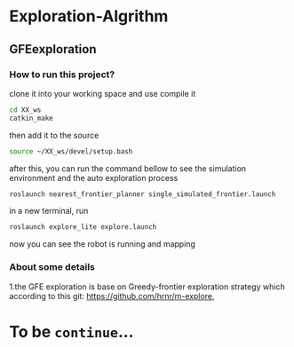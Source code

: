 # Exploration-Algrithm

## GFEexploration

### How to run this project?

clone it into your working space and use compile it
```Bash
cd XX_ws
catkin_make
```
then add it to the source
```Bash
source ~/XX_ws/devel/setup.bash
```
after this, you can run the command bellow to see the simulation environment and the auto exploration process
```Bash
roslaunch nearest_frontier_planner single_simulated_frontier.launch
```
in a new terminal, run
```Bash
roslaunch explore_lite explore.launch
```
now you can see the robot is running and mapping

### About some details

1.the GFE exploration is base on Greedy-frontier exploration strategy which according to this git: https://github.com/hrnr/m-explore, 

# To be `continue`...
